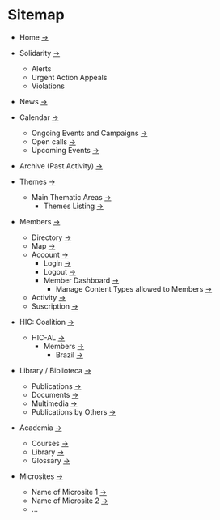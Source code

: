 # Sitemap

- Home [->](../templates/front-page.md)
- Solidarity [->](../templates/solidarity.md)
   - Alerts
   - Urgent Action Appeals
   - Violations
- News [->](../templates/content-grid.md)
- Calendar [->](../templates/calendar.md)
   - Ongoing Events and Campaigns [->](../templates/calendar-list.md)
   - Open calls [->](../templates/calendar-list.md)
   - Upcoming Events [->](../templates/calendar-list.md)
- Archive (Past Activity) [->](../templates/content-grid.md)
- Themes [->](../templates/front-page.md)
   - Main Thematic Areas [->](../templates/thematic-area.md)
      - Themes Listing [->](../templates/themes-list.md)
- Members [->](../templates/members.md)
   - Directory [->](../templates/front-page.md)
   - Map [->](../templates/front-page.md)
   - Account [->](../templates/front-page.md)
      - Login [->](../templates/front-page.md)
      - Logout [->](../templates/front-page.md)
      - Member Dashboard [->](../templates/front-page.md)
         - Manage Content Types allowed to Members [->](../templates/front-page.md)
   - Activity [->](../templates/front-page.md)
   - Suscription [->](../templates/static-page.md)
- HIC: Coalition [->](../templates/static-page.md)
   - HIC-AL [->](../templates/hic-al.md)
      - Members [->](../templates/members.md)
         - Brazil [->](../templates/brazil.md)

- Library / Biblioteca [->](../templates/library.md)
   - Publications [->](../templates/library/content-grid.md)
   - Documents [->](../templates/library/content-grid.md)
   - Multimedia [->](../templates/library/media.md)
   - Publications by Others [->](../templates/library/content-grid.md)
- Academia [->](../templates/front-page.md)
   - Courses [->](../templates/archives/courses.md)
   - Library [->](../templates/front-page.md)
   - Glossary [->](../templates/academia.md)
- Microsites [->](../templates/microsites.md)
   - Name of Microsite 1 [->](../templates/microsite.md)
   - Name of Microsite 2 [->](../templates/microsite.md)
   - ...
